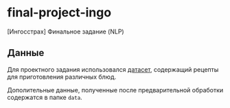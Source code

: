 # final-project-ingo
[Ингосстрах] Финальное задание (NLP)

## Данные
Для проектного задания использовался [датасет](https://huggingface.co/datasets/d0rj/povarenok_recipes_detail), содержащий рецепты для приготовления различных блюд.<p>
Дополительные данные, полученные после предварительной обработки содержатся в папке ```data```.


